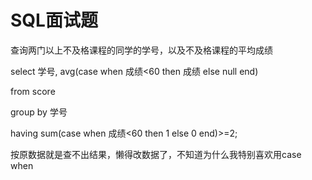 


# SQL面试题  



查询两门以上不及格课程的同学的学号，以及不及格课程的平均成绩

select 学号, avg(case when 成绩<60 then 成绩 else null end)

from score

group by 学号

having sum(case when 成绩<60 then 1 else 0 end)>=2;

按原数据就是查不出结果，懒得改数据了，不知道为什么我特别喜欢用case when


